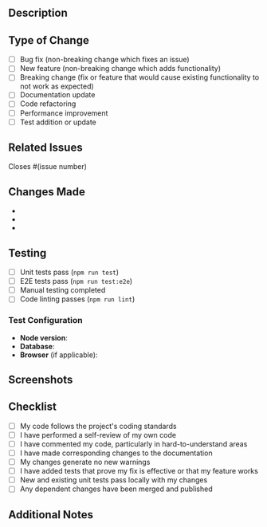 ## Description

<!-- Provide a brief description of the changes in this PR -->

## Type of Change

<!-- Mark the relevant option with an "x" -->

- [ ] Bug fix (non-breaking change which fixes an issue)
- [ ] New feature (non-breaking change which adds functionality)
- [ ] Breaking change (fix or feature that would cause existing functionality to not work as expected)
- [ ] Documentation update
- [ ] Code refactoring
- [ ] Performance improvement
- [ ] Test addition or update

## Related Issues

<!-- Link any related issues here -->

Closes #(issue number)

## Changes Made

<!-- List the main changes made in this PR -->

- 
- 
- 

## Testing

<!-- Describe the tests you ran to verify your changes -->

- [ ] Unit tests pass (`npm run test`)
- [ ] E2E tests pass (`npm run test:e2e`)
- [ ] Manual testing completed
- [ ] Code linting passes (`npm run lint`)

### Test Configuration

- **Node version**: 
- **Database**: 
- **Browser** (if applicable): 

## Screenshots

<!-- If applicable, add screenshots to help explain your changes -->

## Checklist

- [ ] My code follows the project's coding standards
- [ ] I have performed a self-review of my own code
- [ ] I have commented my code, particularly in hard-to-understand areas
- [ ] I have made corresponding changes to the documentation
- [ ] My changes generate no new warnings
- [ ] I have added tests that prove my fix is effective or that my feature works
- [ ] New and existing unit tests pass locally with my changes
- [ ] Any dependent changes have been merged and published

## Additional Notes

<!-- Add any additional notes or context about the PR here -->
